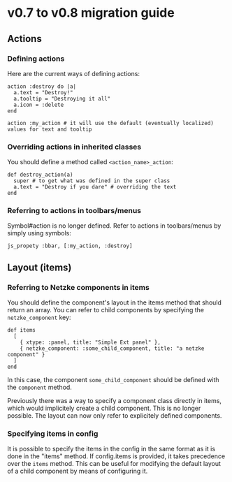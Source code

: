 # v0.7 to v0.8 migration guide

## Actions

### Defining actions

Here are the current ways of defining actions:

    action :destroy do |a|
      a.text = "Destroy!"
      a.tooltip = "Destroying it all"
      a.icon = :delete
    end

    action :my_action # it will use the default (eventually localized) values for text and tooltip

### Overriding actions in inherited classes

You should define a method called `<action_name>_action`:

    def destroy_action(a)
      super # to get what was defined in the super class
      a.text = "Destroy if you dare" # overriding the text
    end

### Referring to actions in toolbars/menus

Symbol#action is no longer defined. Refer to actions in toolbars/menus by simply using symbols:

    js_propety :bbar, [:my_action, :destroy]

## Layout (items)

### Referring to Netzke components in items

You should define the component's layout in the items method that should return an array. You can refer to child components by specifying the `netzke_component` key:

    def items
      [
        { xtype: :panel, title: "Simple Ext panel" },
        { netzke_component: :some_child_component, title: "a netzke component" }
      ]
    end

In this case, the component `some_child_component` should be defined with the `component` method.

Previously there was a way to specify a component class directly in items, which would implicitely create a child component. This is no longer possible. The layout can now only refer to explicitely defined components.

### Specifying items in config

It is possible to specify the items in the config in the same format as it is done in the "items" method. If config.items is provided, it takes precedence over the `items` method. This can be useful for modifying the default layout of a child component by means of configuring it.
